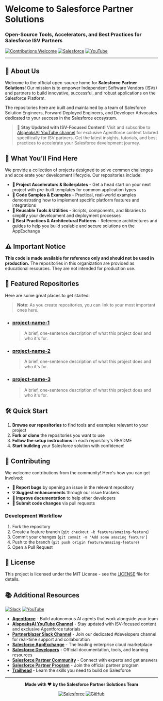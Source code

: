 # Welcome to Salesforce Partner Solutions


### Open-Source Tools, Accelerators, and Best Practices for Salesforce ISV Partners

[![Contributions Welcome](https://img.shields.io/badge/contributions-welcome-brightgreen.svg?style=flat)](#-contributing)
[![Salesforce](https://img.shields.io/badge/Salesforce-00A1E0?style=flat&logo=salesforce&logoColor=white)](https://developer.salesforce.com/)
[![YouTube](https://img.shields.io/badge/YouTube-FF0000?style=flat&logo=youtube&logoColor=white)](https://www.youtube.com/@AIspeaksAI)

---

## 👋 About Us

Welcome to the official open-source home for **Salesforce Partner Solutions**! Our mission is to empower Independent Software Vendors (ISVs) and partners to build innovative, successful, and robust applications on the Salesforce Platform.

The repositories here are built and maintained by a team of Salesforce Solution Engineers, Forward Deployed Engineers, and Developer Advocates dedicated to your success in the Salesforce ecosystem.

> 🎥 **Stay Updated with ISV-Focused Content!** Visit and subscribe to [AIspeaksAI YouTube channel](https://www.youtube.com/@AIspeaksAI) for exclusive Agentforce content tailored specifically for ISV partners. Get the latest insights, tutorials, and best practices to accelerate your Salesforce development journey.

## 🔎 What You'll Find Here

We provide a collection of projects designed to solve common challenges and accelerate your development lifecycle. Our repositories include:

* **🚀 Project Accelerators & Boilerplates** - Get a head start on your next project with pre-built templates for common application types
* **🧩 Code Samples & Examples** - Practical, real-world examples demonstrating how to implement specific platform features and integrations
* **🔧 Reusable Tools & Utilities** - Scripts, components, and libraries to simplify your development and deployment processes
* **📘 Best Practices & Architectural Patterns** - Reference architectures and guides to help you build scalable and secure solutions on the AppExchange

## ⚠️ Important Notice

**This code is made available for reference only and should not be used in production.** The repositories in this organization are provided as educational resources. They are not intended for production use.

## 🚀 Featured Repositories

Here are some great places to get started:

> **Note:** As you create repositories, you can link to your most important ones here.

* ### [project-name-1](https://github.com/sf-partner-solutions/project-name-1)
    > A brief, one-sentence description of what this project does and who it's for.

* ### [project-name-2](https://github.com/sf-partner-solutions/project-name-2)
    > A brief, one-sentence description of what this project does and who it's for.

* ### [project-name-3](https://github.com/sf-partner-solutions/project-name-3)
    > A brief, one-sentence description of what this project does and who it's for.

## 🛠️ Quick Start

1. **Browse our repositories** to find tools and examples relevant to your project
2. **Fork or clone** the repositories you want to use
3. **Follow the setup instructions** in each repository's README
4. **Start building** your Salesforce solution with confidence!

## 🤝 Contributing

We welcome contributions from the community! Here's how you can get involved:

* **🐛 Report bugs** by opening an issue in the relevant repository
* **💡 Suggest enhancements** through our issue trackers
* **📝 Improve documentation** to help other developers
* **🔧 Submit code changes** via pull requests


### Development Workflow

1. Fork the repository
2. Create a feature branch (`git checkout -b feature/amazing-feature`)
3. Commit your changes (`git commit -m 'Add some amazing feature'`)
4. Push to the branch (`git push origin feature/amazing-feature`)
5. Open a Pull Request

## 📄 License

This project is licensed under the MIT License - see the [LICENSE](LICENSE) file for details.

## 📚 Additional Resources

[![Slack](https://img.shields.io/badge/Slack-4A154B?style=for-the-badge&logo=slack&logoColor=white)](https://partnerblazer.splashthat.com/)
[![YouTube](https://img.shields.io/badge/YouTube-FF0000?style=for-the-badge&logo=youtube&logoColor=white)](https://www.youtube.com/@AIspeaksAI)

* **[Agentforce](https://www.salesforce.com/agentforce/)** - Build autonomous AI agents that work alongside your team
* **[AIspeaksAI YouTube Channel](https://www.youtube.com/@AIspeaksAI)** - Stay updated with ISV-focused content and exclusive Agentforce tutorials
* **[Partnerblazer Slack Channel](https://partnerblazer.splashthat.com/)** - Join our dedicated #developers channel for real-time support and collaboration
* **[Salesforce AppExchange](https://appexchange.salesforce.com/)** - The leading enterprise cloud marketplace
* **[Salesforce Developers](https://developer.salesforce.com/)** - Official documentation, tools, and learning resources
* **[Salesforce Partner Community](https://partners.salesforce.com/)** - Connect with experts and get answers
* **[Salesforce Partner Program](https://partners.salesforce.com/)** - Join the official partner program
* **[Trailhead](https://trailhead.salesforce.com/)** - Learn the skills you need to build on Salesforce



---

<div align="center">

**Made with ❤️ by the Salesforce Partner Solutions Team**

[![Salesforce](https://img.shields.io/badge/Salesforce-00A1E0?style=for-the-badge&logo=salesforce&logoColor=white)](https://developer.salesforce.com/)
[![GitHub](https://img.shields.io/badge/GitHub-100000?style=for-the-badge&logo=github&logoColor=white)](https://github.com/sf-partner-solutions)

</div>
